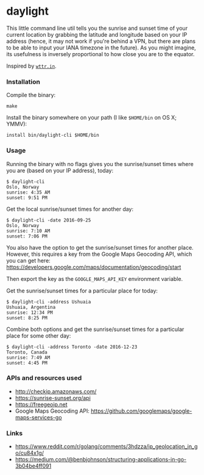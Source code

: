 # daylight

This little command line util tells you the sunrise and sunset time of your
current location by grabbing the latitude and longitude based on your IP
address (hence, it may not work if you're behind a VPN, but there are plans to
be able to input your IANA timezone in the future). As you might imagine, its
usefulness is inversely proportional to how close you are to the equator.

Inspired by [`wttr.in`](https://github.com/chubin/wttr.in).


### Installation

Compile the binary:

    make

Install the binary somewhere on your path (I like `$HOME/bin` on OS X; YMMV):

    install bin/daylight-cli $HOME/bin


### Usage

Running the binary with no flags gives you the sunrise/sunset times where you
are (based on your IP address), today:

    $ daylight-cli
    Oslo, Norway
    sunrise: 4:35 AM
    sunset: 9:51 PM

Get the local sunrise/sunset times for another day:

    $ daylight-cli -date 2016-09-25
    Oslo, Norway
    sunrise: 7:10 AM
    sunset: 7:06 PM

You also have the option to get the sunrise/sunset times for another place.
However, this requires a key from the Google Maps Geocoding API, which you
can get here: <https://developers.google.com/maps/documentation/geocoding/start>

Then export the key as the `GOOGLE_MAPS_API_KEY` environment variable.

Get the sunrise/sunset times for a particular place for today:

    $ daylight-cli -address Ushuaia
    Ushuaia, Argentina
    sunrise: 12:34 PM
    sunset: 8:25 PM

Combine both options and get the sunrise/sunset times for a particular place
for some other day:

    $ daylight-cli -address Toronto -date 2016-12-23
    Toronto, Canada
    sunrise: 7:49 AM
    sunset: 4:45 PM


### APIs and resources used

* <http://checkip.amazonaws.com/>
* <https://sunrise-sunset.org/api>
* <https://freegeoip.net>
* Google Maps Geocoding API: <https://github.com/googlemaps/google-maps-services-go>


### Links

* <https://www.reddit.com/r/golang/comments/3hdzza/ip_geolocation_in_go/cu84x1g/>
* <https://medium.com/@benbjohnson/structuring-applications-in-go-3b04be4ff091>
